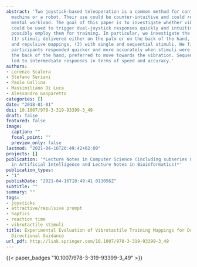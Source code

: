 ```yaml
---
abstract: 'Two joystick-based teleoperation is a common method for controlling a remote
  machine or a robot. Their use could be counter-intuitive and could require a heavy
  mental workload. The goal of this paper is to investigate whether vibrotactile prompts
  could be used to trigger dual-joystick responses quickly and intuitively, so to
  possibly employ them for training. In particular, we investigate the effects of:
  (1) stimuli delivered either on the palm or on the back of the hand, (2) with attractive
  and repulsive mappings, (3) with single and sequential stimuli. We find that 38
  participants responded quicker and more accurately when stimuli were delivered on
  the back of the hand, preferred to move towards the vibration. Sequential stimuli
  led to intermediate responses in terms of speed and accuracy.'
authors:
- Lorenzo Scalera
- Stefano Seriani
- Paolo Gallina
- Massimiliano Di Luca
- Alessandro Gasparetto
categories: []
date: "2018-01-01"
doi: 10.1007/978-3-319-93399-3_49
draft: false
featured: false
image:
  caption: ""
  focal_point: ""
  preview_only: false
lastmod: "2021-04-16T20:49:42+02:00"
projects: []
publication: '*Lecture Notes in Computer Science (including subseries Lecture Notes
  in Artificial Intelligence and Lecture Notes in Bioinformatics)*'
publication_types:
- "1"
publishDate: "2021-04-16T18:49:41.013056Z"
subtitle: ""
summary: ""
tags:
- joysticks
- attractive/repulsive prompt
- haptics
- reaction time
- vibrotactile stimuli
title: Experimental Evaluation of Vibrotactile Training Mappings for Dual-Joystick
  Directional Guidance
url_pdf: http://link.springer.com/10.1007/978-3-319-93399-3_49
---
```

{{< paper_badges "10.1007/978-3-319-93399-3_49" >}}
